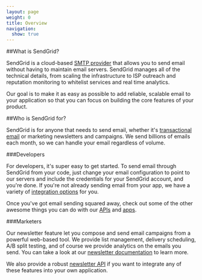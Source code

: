 ```yaml
---
layout: page
weight: 0
title: Overview
navigation: 
  show: true
---
```

##What is SendGrid?

SendGrid is a cloud-based [SMTP provider]("http://en.wikipedia.org/wiki/SMTP" "SMTP on Wikipedia") that allows you to send email without having to maintain email servers. SendGrid manages all of the technical details, from scaling the infrastructure to ISP outreach and reputation monitoring to whitelist services and real time analytics. 

Our goal is to make it as easy as possible to add reliable, scalable email to your application so that you can focus on building the core features of your product.

##Who is SendGrid for?

SendGrid is for anyone that needs to send email, whether it's [transactional email]("http://docs.sendgrid.com/documentation/get-started/terms-and-definitions" "SMTP on Wikipedia") or marketing newsletters and campaigns. We send billions of emails each month, so we can handle your email regardless of volume.

###Developers

For developers, it's super easy to get started. To send email through SendGrid from your code, just change your email configuration to point to our servers and include the credentials for your SendGrid account, and you're done. If you're not already sending email from your app, we have a variety of [integration options]("http://docs.sendgrid.com/documentation/get-started/integrate/") for you.

Once you've got email sending squared away, check out some of the other awesome things you can do with our [APIs]("http://docs.sendgrid.com/documentation/api/" "SendGrid APIs") and [apps]("http://docs.sendgrid.com/documentation/apps/" "SendGrid Apps").

###Marketers

Our newsletter feature let you compose and send email campaigns from a powerful web-based tool. We provide list management, delivery scheduling, A/B split testing, and of course we provide analytics on the emails you send. You can take a look at our [newsletter documentation]("http://docs.sendgrid.com/documentation/newsletter-app/", "Newsletter Documentaiton") to learn more.

We also provide a robust [newsletter API]("http://docs.sendgrid.com/documentation/api/newsletter-api/" "Newsletter API") if you want to integrate any of these features into your own application.

